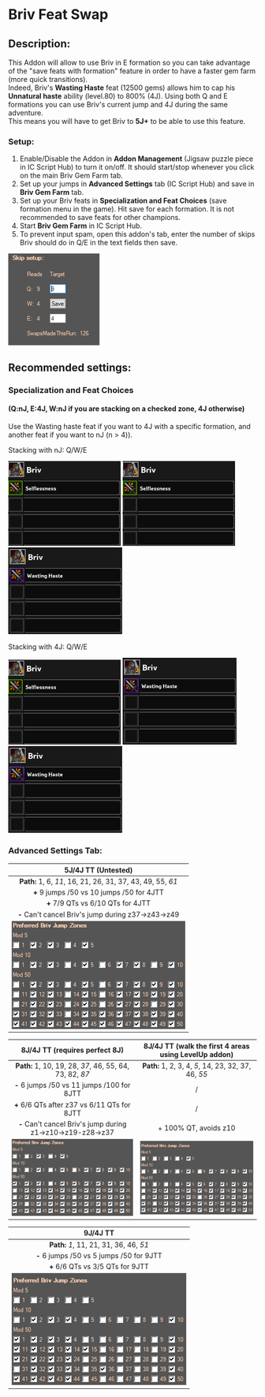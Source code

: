 # Briv Feat Swap

## Description:
This Addon will allow to use Briv in E formation so you can take advantage of the "save feats with formation" feature in order to have a faster gem farm (more quick transitions).  
Indeed, Briv's **Wasting Haste** feat (12500 gems) allows him to cap his **Unnatural haste** ability (level.80) to 800% (4J). Using both Q and E formations you can use Briv's current jump and 4J during the same adventure.  
This means you will have to get Briv to **5J+** to be able to use this feature.

### Setup:
1. Enable/Disable the Addon in **Addon Management** (Jigsaw puzzle piece in IC Script Hub) to turn it on/off. It should start/stop whenever you click on the main Briv Gem Farm tab.
2. Set up your jumps in **Advanced Settings** tab (IC Script Hub) and save in **Briv Gem Farm** tab.
3. Set up your Briv feats in **Specialization and Feat Choices** (save formation menu in the game). Hit save for each formation. It is not recommended to save feats for other champions.
4. Start **Briv Gem Farm** in IC Script Hub.
5. To prevent input spam, open this addon's tab, enter the number of skips Briv should do in Q/E in the text fields then save.

![settings](Images/settings.png)

## Recommended settings:
### Specialization and Feat Choices
#### (Q:nJ, E:4J, W:nJ if you are stacking on a checked zone, 4J otherwise)

Use the Wasting haste feat if you want to 4J with a specific formation, and another feat if you want to nJ (n > 4)).

Stacking with nJ: Q/W/E

![Q](Images/example_briv_q.png)  ![W](Images/example_briv_q.png)  ![E](Images/example_briv_w.png)

Stacking with 4J: Q/W/E

![Q](Images/example_briv_q.png)  ![W](Images/example_briv_w.png)  ![E](Images/example_briv_w.png)

### Advanced Settings Tab:

|                  **5J/4J TT (Untested)**                   |
|:----------------------------------------------------------:|
| **Path:** 1, 6, *11*, 16, 21, 26, 31, 37, 43, 49, 55, *61* |
|         **+** 9 jumps /50 vs 10 jumps /50 for 4JTT         |
|           **+**     7/9 QTs vs 6/10 QTs for 4JTT           |
|    **-** Can't cancel Briv's jump during z37->z43->z49     |
|               ![](Images/5-4j_tt_setup.png)                |   

|             **8J/4J TT (requires perfect 8J)**              | **8J/4J TT (walk the first 4 areas using LevelUp addon)** |
|:-----------------------------------------------------------:|:---------------------------------------------------------:|
|   **Path:** 1, 10, 19, 28, *37*, 46, 55, 64, 73, 82, *87*   |    **Path:** 1, 2, 3, 4, *5*, 14, 23, 32, 37, 46, *55*    |
|         **-** 6 jumps /50 vs 11 jumps /100 for 8JTT         |                             /                             |
|        **+** 6/6 QTs after z37 vs 6/11 QTs for 8JTT         |                             /                             |
| **-** Can't cancel Briv's jump during z1->z10->z19-z28->z37 |                   + 100% QT, avoids z10                   |
|                ![](Images/8-4j_tt_setup.png)                |          ![](Images/8-4j_tt_setup_enhanced.png)           |


|               **9J/4J TT**                |
|:-----------------------------------------:|
|  **Path:** *1*, 11, 21, 31, 36, 46, *51*  |
| **-** 6 jumps /50 vs 5 jumps /50 for 9JTT |
|     **+** 6/6 QTs vs 3/5 QTs for 9JTT     |
|       ![](Images/9-4j_tt_setup.png)       |   
